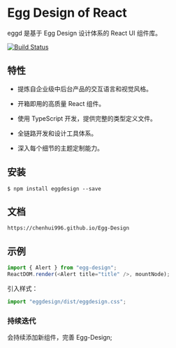 # Egg Design of React

eggd 是基于 Egg Design 设计体系的 React UI 组件库。

[![Build Status](https://travis-ci.com/chenhui996/Egg-Design.svg?branch=main)](https://travis-ci.com/chenhui996/Egg-Design)

## 特性

- 提炼自企业级中后台产品的交互语言和视觉风格。

- 开箱即用的高质量 React 组件。

- 使用 TypeScript 开发，提供完整的类型定义文件。

- 全链路开发和设计工具体系。

- 深入每个细节的主题定制能力。

## 安装

```
$ npm install eggdesign --save
```

## 文档

```
https://chenhui996.github.io/Egg-Design
```

## 示例

```js
import { Alert } from "egg-design";
ReactDOM.render(<Alert title="title" />, mountNode);
```

引入样式：

```js
import "eggdesign/dist/eggdesign.css";
```

### 持续迭代

会持续添加新组件，完善 Egg-Design;
